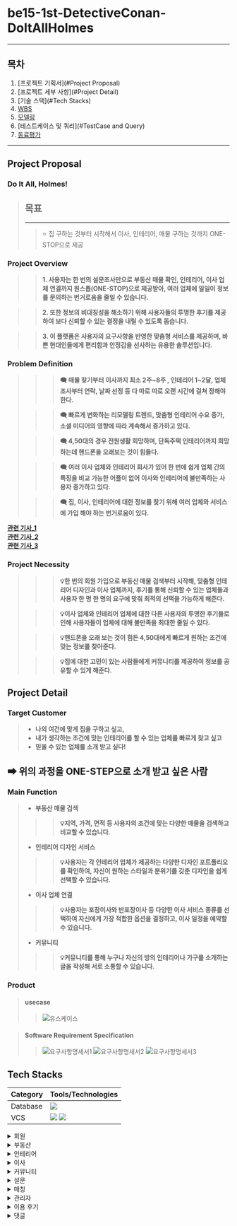 # be15-1st-DetectiveConan-DoItAllHolmes

---

## 목차
1. [프로젝트 기획서](#Project Proposal)
2. [프로젝트 세부 사항](#Project Detail)
3. [기술 스택](#Tech Stacks)
4. [WBS](#WBS)
5. [모델링](#Modeling)
6. [테스트케이스 및 쿼리](#TestCase and Query)
7. [동료평가](#Feedback)

---
## Project Proposal
### Do It All, Holmes!
> ## 목표
> ---
>> ⭐ 집 구하는 것부터 시작해서 이사, 인테리어, 매물 구하는 것까지 ONE-STOP으로 제공

### Project Overview
>> **1. 사용자는 한 번의 설문조사만으로 부동산 매물 확인, 인테리어, 이사 업체 연결까지 원스톱(ONE-STOP)으로 제공받아, 여러 업체에 일일이 정보를 문의하는 번거로움을 줄일 수 있습니다.**

>> **2. 또한 정보의 비대칭성을 해소하기 위해 사용자들의 투명한 후기를 제공하여 보다 신뢰할 수 있는 결정을 내릴 수 있도록 돕습니다.** 

>> **3. 이 플랫폼은 사용자의 요구사항을 반영한 맞춤형 서비스를 제공하며, 바쁜 현대인들에게 편리함과 안정감을 선사하는 유용한 솔루션입니다.**
### Problem Definition
> 
> >> **🗨 매물 찾기부터 이사까지 최소 2주~8주 , 인테리어 1~2달, 업체 조사부터 연락, 날짜 선정 등 다 따로 따로 오랜 시간에 걸쳐 정해야 한다.**
> 
> >> **🗨 빠르게 변화하는 리모델링 트렌드, 맞춤형 인테리어 수요 증가, 소셜 미디어의 영향에 따라 계속해서 증가하고 있다.**
> 
> >> **🗨 4,50대의 경우 전원생활 희망하며, 단독주택 인테리어까지 희망 하는데 핸드폰을 오래보는 것이 힘들다.**
> 
> >> **🗨 여러 이사 업체와 인테리어 회사가 있어 한 번에 쉽게 업체 간의 특징을 비교 가능한 어플이 없어 이사와 인테리어에 불만족하는 사용자 증가하고 있다.**
> 
> >> **🗨 집, 이사, 인테리어에 대한 정보를 찾기 위해 여러 업체와 서비스에 가입 해야 하는 번거로움이 있다.**


[**관련 기사_1**](http://www.yongdal.pro/board/notice_view.html?n=45)  
[**관련 기사_2**](https://www.jutek.kr/user/selectBbsColumn.do?BBS_NUM=1374&COD03_CODE=c0318&MEN02_NUM=57&pageNum=1)  
[**관련 기사_3**](https://blog.opensurvey.co.kr/article/living-2020-2/)

### Project Necessity
> >> **💡한 번의 회원 가입으로 부동산 매물 검색부터 시작해, 맞춤형 인테리어 디자인과 이사 업체까지,  후기를 통해 신뢰할 수 있는 업체들과 사용자 한 명 한 명의 요구에 맞춰 최적의 선택을 가능하게 해준다.**
> 
> >> **💡이사 업체와 인테리어 업체에 대한 다른 사용자의 투명한 후기들로 인해 사용자들이 업체에 대해 불만족을 최대한 줄일 수 있다.**
> 
> >> **💡핸드폰을 오래 보는 것이 힘든 4,50대에게 빠르게 원하는 조건에 맞는 정보를 찾아준다.**
> 
> >> **💡집에 대한 고민이 있는 사람들에게 커뮤니티를 제공하여 정보를 공유할 수 있게 해준다.**


## Project Detail

### Target Customer
>
>- **나의 여건에 맞게 집을 구하고 싶고,**  
>- **내가 생각하는 조건에 맞는 인테리어를 할 수 있는 업체를 빠르게 찾고 싶고**
>- **믿을 수 있는 업체를 소개 받고 싶다!**
## **➡ 위의 과정을 ONE-STEP으로 소개 받고 싶은 사람**

### Main Function
> - **부동산 매물 검색**
> >> **💡지역, 가격, 면적 등 사용자의 조건에 맞는 다양한 매물을 검색하고 비교할 수 있습니다.**
> - **인테리어 디자인 서비스**
> >> **💡사용자는 각 인테리어 업체가 제공하는 다양한 디자인 포트폴리오를 확인하여, 자신이 원하는 스타일과 분위기를 갖춘 디자인을 쉽게 선택할 수 있습니다.**
> - **이사 업체 연결**
> >> **💡사용자는 포장이사와 반포장이사 등 다양한 이사 서비스 종류를 선택하여 자신에게 가장 적합한 옵션을 결정하고, 이사 일정을 예약할 수 있습니다.**
> - **커뮤니티**
> >> **💡커뮤니티를 통해 누구나 자신의 방의 인테리어나 가구를 소개하는 글을 작성해 서로 소통할 수 있습니다.**

### Product
> #### usecase
>> ![유스케이스](./images/usecase.png)

> #### Software Requirement Specification
>> ![요구사항명세서1](./images/requirement1.png)
>> ![요구사항명세서2](./images/requirement2.png)
>> ![요구사항명세서3](./images/requirement3.png)

## Tech Stacks
| Category | Tools/Technologies |  
|----------|-------------------|
| Database |<img src = "https://img.shields.io/badge/MariaDB-003545?style=for-the-badge&logo=mariadb&logoColor=white" >|
| VCS      |<img src="https://img.shields.io/badge/git-F05032?style=for-the-badge&logo=git&logoColor=white"> <img src="https://img.shields.io/badge/github-181717?style=for-the-badge&logo=github&logoColor=white">

<details>
<summary> 회원</summary>
<div markdown="1">
</div>

<details>
<summary>로그인</summary>
<div markdown="1">

 

</div>
</details>

<details>
<summary>회원가입</summary>
<div markdown="1">

 

</div>
</details>

<details>
<summary>회원 정보 수정</summary>
<div markdown="1">

 

</div>
</details>

<details>
<summary>회원정보찾기</summary>
<div markdown="1">

 

</div>
</details>

<details>
<summary>회원신고</summary>
<div markdown="1">

 

</div>
</details>

<details>
<summary>내가 쓴 이용후기 모아보기</summary>
<div markdown="1">

 

</div>
</details>

<details>
<summary>즐겨찾기 모아보기</summary>
<div markdown="1">

 

</div>
</details>

<details>
<summary>회원탈퇴</summary>
<div markdown="1">

 

</div>
</details>

<details>
<summary>상담 신청 목록 조회</summary>
<div markdown="1">

 

</div>
</details>

<details>
<summary>상담 신청 내용 상세 조회</summary>
<div markdown="1">

 

</div>
</details>
</details>

<details>
<summary> 부동산</summary>
<div markdown="1">
</div>

<details>
<summary>부동산 업체 정보 작성</summary>
<div markdown="1">

 

</div>
</details>

<details>
<summary>부동산 업체 정보 수정</summary>
<div markdown="1">

 

</div>
</details>

<details>
<summary>부동산 업체 정보 삭제</summary>
<div markdown="1">

 

</div>
</details>

<details>
<summary>부동산 업체 정보 조회</summary>
<div markdown="1">

 

</div>
</details>

<details>
<summary>부동산 매물 글 작성</summary>
<div markdown="1">

 

</div>
</details>

<details>
<summary>부동산 매물 글 수정</summary>
<div markdown="1">

 

</div>
</details>

<details>
<summary>부동산 매물 글 조회</summary>
<div markdown="1">

 

</div>
</details>

<details>
<summary>부동산 매물 글 삭제</summary>
<div markdown="1">

 

</div>
</details>

<details>
<summary>부동산 상담 신청 조회</summary>
<div markdown="1">

 

</div>
</details>

<details>
<summary>부동산 상담 신청 작성</summary>
<div markdown="1">

 

</div>
</details>

<details>
<summary>부동산 상담 신청 취소</summary>
<div markdown="1">

 

</div>
</details>

<details>
<summary>부동산 즐겨찾기 기능</summary>
<div markdown="1">

 

</div>
</details>

<details>
<summary>부동산 즐겨찾기기 취소</summary>
<div markdown="1">

 

</div>
</details>

<details>
<summary>부동산 작업 단계 수정</summary>
<div markdown="1">

 

</div>
</details>

<details>
<summary>부동산 작업 단계 조회</summary>
<div markdown="1">

 

</div>
</details>
</details>

<details>
<summary> 인테리어</summary>
<div markdown="1">
</div>

<details>
<summary>인테리어 업체 정보 작성</summary>
<div markdown="1">

 

</div>
</details>

<details>
<summary>인테리어 업체 정보 수정</summary>
<div markdown="1">

 

</div>
</details>

<details>
<summary>인테리어 업체 정보 삭제</summary>
<div markdown="1">

 ![image](https://github.com/user-attachments/assets/c3af70ae-4f77-4740-a9f6-9f2190c5237f)


</div>
</details>

<details>
<summary>인테리어 업체 정보 조회</summary>
<div markdown="1">

 

</div>
</details>

<details>
<summary>인테리어 상담 신청 조회</summary>
<div markdown="1">

 

</div>
</details>

<details>
<summary>인테리어 상담 신청 작성</summary>
<div markdown="1">

 

</div>
</details>

<details>
<summary>인테리어 상담 신청 취소</summary>
<div markdown="1">

 

</div>
</details>

<details>
<summary>인테리어 업체 즐겨찾기 기능</summary>
<div markdown="1">

 

</div>
</details>

<details>
<summary>인테리어 업체 즐겨찾기 취소</summary>
<div markdown="1">

 

</div>
</details>

<details>
<summary>인테리어 작업 단계 수정</summary>
<div markdown="1">

 

</div>
</details>

<details>
<summary>인테리어 작업 단계 조회</summary>
<div markdown="1">

 

</div>
</details>

<details>
<summary>인테리어 게시글 작성</summary>
<div markdown="1">

 

</div>
</details>

<details>
<summary>인테리어 게시글 수정</summary>
<div markdown="1">

 

</div>
</details>

<details>
<summary>인테리어 게시글 삭제</summary>
<div markdown="1">

 

</div>
</details>

<details>
<summary>인테리어 게시글 조회</summary>
<div markdown="1">

 

</div>
</details>
</details>

<details>
<summary> 이사</summary>
<div markdown="1">
</div>

<details>
<summary>이사 업체 정보 작성</summary>
<div markdown="1">

 

</div>
</details>

<details>
<summary>이사 업체 정보 수정</summary>
<div markdown="1">

 

</div>
</details>
<details>
<summary>이사 업체 정보 삭제</summary>
<div markdown="1">

 

</div>
</details>

<details>
<summary>이사 업체 정보 조회</summary>
<div markdown="1">

 

</div>
</details>

<details>
<summary>이사 업체 상담 신청 조회</summary>
<div markdown="1">

 

</div>
</details>

<details>
<summary>이사 업체 상담 신청 작성</summary>
<div markdown="1">

 

</div>
</details>

<details>
<summary>이사 업체 상담 신청 취소</summary>
<div markdown="1">

 

</div>
</details>

<details>
<summary>이사 업체 즐겨찾기 기능</summary>
<div markdown="1">

 

</div>
</details>

<details>
<summary>이사 업체 즐겨찾기 취소</summary>
<div markdown="1">

 

</div>
</details>

<details>
<summary>이사 작업 단계 수정</summary>
<div markdown="1">

 

</div>
</details>

<details>
<summary>이사 작업 단계 조회</summary>
<div markdown="1">

 

</div>
</details>

<details>
<summary>이사 업체 게시글 작성</summary>
<div markdown="1">

 

</div>
</details>

<details>
<summary>이사 업체 게시글 수정</summary>
<div markdown="1">

 

</div>
</details>

<details>
<summary>이사 업체 게시글 삭제</summary>
<div markdown="1">

 

</div>
</details>

<details>
<summary>이사 업체 게시글 조회</summary>
<div markdown="1">

 

</div>
</details>
</details>



<details>
<summary> 커뮤니티</summary>
<div markdown="1">
</div>

<details>
<summary>게시글 조회</summary>
<div markdown="1">

 

</div>
</details>

<details>
<summary>게시글 상세 조회</summary>
<div markdown="1">

 

</div>
</details>


<details>
<summary>게시글 작성</summary>
<div markdown="1">

 

</div>
</details>

<details>
<summary>게시글 수정</summary>
<div markdown="1">

 

</div>
</details>

<details>
<summary>게시글 삭제</summary>
<div markdown="1">

 

</div>
</details>

<details>
<summary>게시글 좋아요</summary>
<div markdown="1">

 

</div>
</details>

<details>
<summary>게시글 좋아요 취소</summary>
<div markdown="1">

 

</div>
</details>

<details>
<summary>게시글 좋아요 개수</summary>
<div markdown="1">

 

</div>
</details>

<details>
<summary>공지사항 조회</summary>
<div markdown="1">

 

</div>
</details>
</details>

<details>
<summary> 설문</summary>
<div markdown="1">
</div>

<details>
<summary>매물 설문지 작성</summary>
<div markdown="1">

 

</div>
</details>

<details>
<summary>매물 설문지 수정</summary>
<div markdown="1">

 

</div>
</details>

<details>
<summary>매물 설문지 조회</summary>
<div markdown="1">

 

</div>
</details>

<details>
<summary>이사 업체 설문지 작성</summary>
<div markdown="1">

 

</div>
</details>

<details>
<summary>이사 업체 설문지 수정</summary>
<div markdown="1">

 

</div>
</details>

<details>
<summary>이사 설문지 조회</summary>
<div markdown="1">

 

</div>
</details>


<details>
<summary>인테리어 설문지 작성</summary>
<div markdown="1">

 

</div>
</details>

<details>
<summary>인테리어 설문지 수정</summary>
<div markdown="1">

 

</div>
</details>

<details>
<summary>인테리어 설문지 조회</summary>
<div markdown="1">

 

</div>
</details>

</details>

<details>
<summary> 매칭</summary>
<div markdown="1">
</div>

<details>
<summary>매물 매칭</summary>
<div markdown="1">

 

</div>
</details>

<details>
<summary>이사 업체 매칭</summary>
<div markdown="1">

 

</div>
</details>

<details>
<summary>인테리어 업체 매칭</summary>
<div markdown="1">

 

</div>
</details>

</details>

<details>
<summary> 관리자</summary>
<div markdown="1">
</div>

<details>
<summary>회원 정보 조회</summary>
<div markdown="1">

 

</div>
</details>

<details>
<summary>회원 정보 삭제</summary>
<div markdown="1">

 

</div>
</details>

<details>
<summary>사업자 인증 확인</summary>
<div markdown="1">

 

</div>
</details>

<details>
<summary>사업자 정보 조회</summary>
<div markdown="1">

 
</div>
</details>

<details>
<summary>사업자 정보 삭제</summary>
<div markdown="1">

 

</div>
</details>

<details>
<summary>회원 차단</summary>
<div markdown="1">

 

</div>
</details>

<details>
<summary>게시글 삭제</summary>
<div markdown="1">

 

</div>
</details>

<details>
<summary>공지사항 작성</summary>
<div markdown="1">

 

</div>
</details>

<details>
<summary>공지사항 삭제</summary>
<div markdown="1">

 

</div>
</details>

<details>
<summary>통계데이터 조회</summary>
<div markdown="1">

 

</div>
</details>

<details>
<summary>작업 단계 조회</summary>
<div markdown="1">

 

</div>
</details>
</details>
<details>
<summary> 이용 후기</summary>
<div markdown="1">
</div>

<details>
<summary>이용 후기 작성</summary>
<div markdown="1">

 

</div>
</details>

<details>
<summary>이용 후기 수정</summary>
<div markdown="1">

 

</div>
</details>

<details>
<summary>이용 후기 삭제</summary>
<div markdown="1">

 

</div>
</details>

<details>
<summary>이용 후기 조회</summary>
<div markdown="1">

 

</div>
</details>

<details>
<summary>특정 이용 후기 조회</summary>
<div markdown="1">

 

</div>
</details>

</details>

<details>
<summary> 댓글</summary>
<div markdown="1">
</div>

<details>
<summary>업체 이용후기 댓글 작성</summary>
<div markdown="1">

 

</div>
</details>

<details>
<summary>업체 이용후기 댓글 수정</summary>
<div markdown="1">

 

</div>
</details>

<details>
<summary>업체 이용후기 댓글 삭제</summary>
<div markdown="1">

 

</div>
</details>

<details>
<summary>업체 이용후기 댓글 조회</summary>
<div markdown="1">

 

</div>
</details>

<details>
<summary>커뮤니티 게시글 댓글 작성</summary>
<div markdown="1">

 

</div>
</details>

<details>
<summary>커뮤니티 게시글 댓글 수정</summary>
<div markdown="1">

 

</div>
</details>

<details>
<summary>커뮤니티 게시글 댓글 삭제</summary>
<div markdown="1">

 

</div>
</details>
<details>
<summary>커뮤니티 게시글 댓글 조회</summary>
<div markdown="1">

 

</div>
</details>

<details>
<summary>커뮤니티 게시글 댓글 좋아요</summary>
<div markdown="1">

 

</div>
</details>

<details>
<summary>커뮤니티 게시글 댓글 좋아요 취소</summary>
<div markdown="1">

 

</div>
</details>

<details>
<summary>커뮤니티 게시글 댓글 좋아요 합계</summary>
<div markdown="1">

 

</div>
</details>

<details>
<summary>커뮤니티 게시글 대댓글 작성</summary>
<div markdown="1">

 

</div>
</details>

<details>
<summary>커뮤니티 게시글 대댓글 조회</summary>
<div markdown="1">

 

</div>
</details>

<details>
<summary>커뮤니티 게시글 대댓글 수정</summary>
<div markdown="1">

 

</div>
</details>

<details>
<summary>커뮤니티 게시글 대댓글 삭제</summary>
<div markdown="1">

 

</div>
</details>

<details>
<summary>커뮤니티 게시글 대댓글 좋아요</summary>
<div markdown="1">

 

</div>
</details>

<details>
<summary>커뮤니티 게시글 대댓글 좋아요 취소</summary>
<div markdown="1">

 

</div>
</details>

<details>
<summary>커뮤니티 게시글 대댓글 합계</summary>
<div markdown="1">

 

</div>
</details>

</details>
